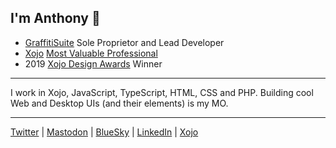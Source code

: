 ## I'm Anthony 👋
- [GraffitiSuite](https://graffitisuite.com) Sole Proprietor and Lead Developer  
- [Xojo](https://xojo.com/) [Most Valuable Professional](https://www.xojo.com/mvp/)  
- 2019 [Xojo Design Awards](https://www.xojo.com/designawards/pastwinners/2019/) Winner  
---  
I work in Xojo, JavaScript, TypeScript, HTML, CSS and PHP. Building cool Web and Desktop UIs (and their elements) is my MO.

---  
[Twitter](https://twitter.com/graffitisuite/) | [Mastodon](https://mastodon.social/@graffitisuite) | [BlueSky](https://bsky.app/profile/graffitisuite.com) | [LinkedIn](https://www.linkedin.com/in/agcyphers/) | [Xojo](https://forum.xojo.com/u/anthony_g_cyphers/summary)

